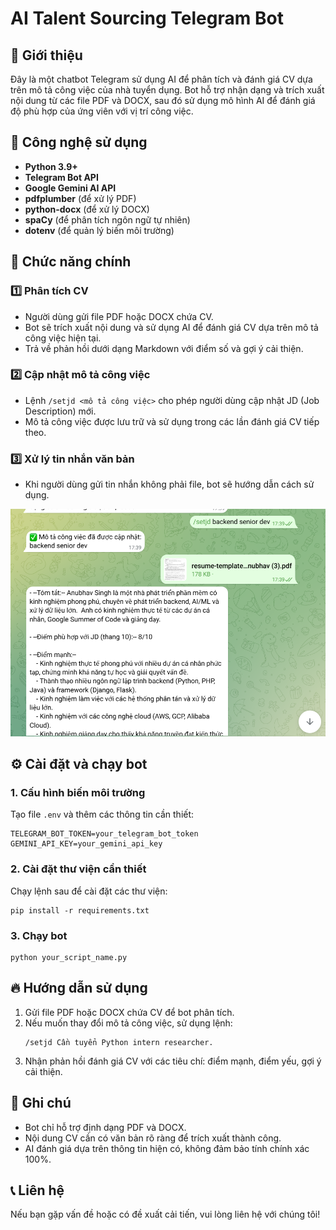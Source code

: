 # AI Talent Sourcing Telegram Bot

## 📌 Giới thiệu
Đây là một chatbot Telegram sử dụng AI để phân tích và đánh giá CV dựa trên mô tả công việc của nhà tuyển dụng. Bot hỗ trợ nhận dạng và trích xuất nội dung từ các file PDF và DOCX, sau đó sử dụng mô hình AI để đánh giá độ phù hợp của ứng viên với vị trí công việc.

## 🔧 Công nghệ sử dụng
- **Python 3.9+**
- **Telegram Bot API**
- **Google Gemini AI API**
- **pdfplumber** (để xử lý PDF)
- **python-docx** (để xử lý DOCX)
- **spaCy** (để phân tích ngôn ngữ tự nhiên)
- **dotenv** (để quản lý biến môi trường)

## 🚀 Chức năng chính
### 1️⃣ Phân tích CV
- Người dùng gửi file PDF hoặc DOCX chứa CV.
- Bot sẽ trích xuất nội dung và sử dụng AI để đánh giá CV dựa trên mô tả công việc hiện tại.
- Trả về phản hồi dưới dạng Markdown với điểm số và gợi ý cải thiện.

### 2️⃣ Cập nhật mô tả công việc
- Lệnh `/setjd <mô tả công việc>` cho phép người dùng cập nhật JD (Job Description) mới.
- Mô tả công việc được lưu trữ và sử dụng trong các lần đánh giá CV tiếp theo.

### 3️⃣ Xử lý tin nhắn văn bản
- Khi người dùng gửi tin nhắn không phải file, bot sẽ hướng dẫn cách sử dụng.

[![Xem video demo](https://github.com/QuangCler/Telegram_AITalentBot_v2/blob/main/demo.png)](https://youtu.be/0oltPutdLrk)
## ⚙️ Cài đặt và chạy bot
### 1. Cấu hình biến môi trường
Tạo file `.env` và thêm các thông tin cần thiết:
```
TELEGRAM_BOT_TOKEN=your_telegram_bot_token
GEMINI_API_KEY=your_gemini_api_key
```

### 2. Cài đặt thư viện cần thiết
Chạy lệnh sau để cài đặt các thư viện:
```
pip install -r requirements.txt
```

### 3. Chạy bot
```
python your_script_name.py
```

## 🔥 Hướng dẫn sử dụng
1. Gửi file PDF hoặc DOCX chứa CV để bot phân tích.
2. Nếu muốn thay đổi mô tả công việc, sử dụng lệnh:
   ```
   /setjd Cần tuyển Python intern researcher.
   ```
3. Nhận phản hồi đánh giá CV với các tiêu chí: điểm mạnh, điểm yếu, gợi ý cải thiện.

## 📌 Ghi chú
- Bot chỉ hỗ trợ định dạng PDF và DOCX.
- Nội dung CV cần có văn bản rõ ràng để trích xuất thành công.
- AI đánh giá dựa trên thông tin hiện có, không đảm bảo tính chính xác 100%.

## 📞 Liên hệ
Nếu bạn gặp vấn đề hoặc có đề xuất cải tiến, vui lòng liên hệ với chúng tôi!

